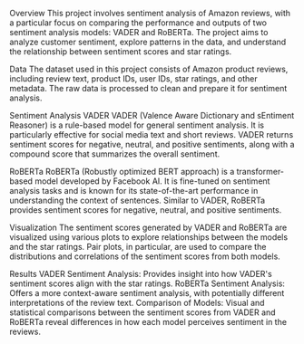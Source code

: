 Overview
This project involves sentiment analysis of Amazon reviews, with a particular focus on comparing the performance and outputs of two sentiment analysis models: VADER and RoBERTa. The project aims to analyze customer sentiment, explore patterns in the data, and understand the relationship between sentiment scores and star ratings.

Data
The dataset used in this project consists of Amazon product reviews, including review text, product IDs, user IDs, star ratings, and other metadata. The raw data is processed to clean and prepare it for sentiment analysis.

Sentiment Analysis
VADER
VADER (Valence Aware Dictionary and sEntiment Reasoner) is a rule-based model for general sentiment analysis. It is particularly effective for social media text and short reviews. VADER returns sentiment scores for negative, neutral, and positive sentiments, along with a compound score that summarizes the overall sentiment.

RoBERTa
RoBERTa (Robustly optimized BERT approach) is a transformer-based model developed by Facebook AI. It is fine-tuned on sentiment analysis tasks and is known for its state-of-the-art performance in understanding the context of sentences. Similar to VADER, RoBERTa provides sentiment scores for negative, neutral, and positive sentiments.

Visualization
The sentiment scores generated by VADER and RoBERTa are visualized using various plots to explore relationships between the models and the star ratings. Pair plots, in particular, are used to compare the distributions and correlations of the sentiment scores from both models.

Results
VADER Sentiment Analysis: Provides insight into how VADER's sentiment scores align with the star ratings.
RoBERTa Sentiment Analysis: Offers a more context-aware sentiment analysis, with potentially different interpretations of the review text.
Comparison of Models: Visual and statistical comparisons between the sentiment scores from VADER and RoBERTa reveal differences in how each model perceives sentiment in the reviews.
